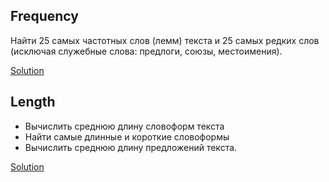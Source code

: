 ## Frequency

Найти 25 самых частотных слов (лемм) текста и 25 самых редких слов (исключая служебные слова: предлоги, союзы, местоимения).

[Solution](frequency-v2.py)

## Length

- Вычислить среднюю длину словоформ текста
- Найти самые длинные и короткие словоформы
- Вычислить среднюю длину предложений текста.

[Solution](length.py)
